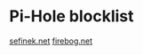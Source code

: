 # Pi-Hole blocklist

[sefinek.net](https://sefinek.net/blocklist-generator)
[firebog.net](https://firebog.net/)